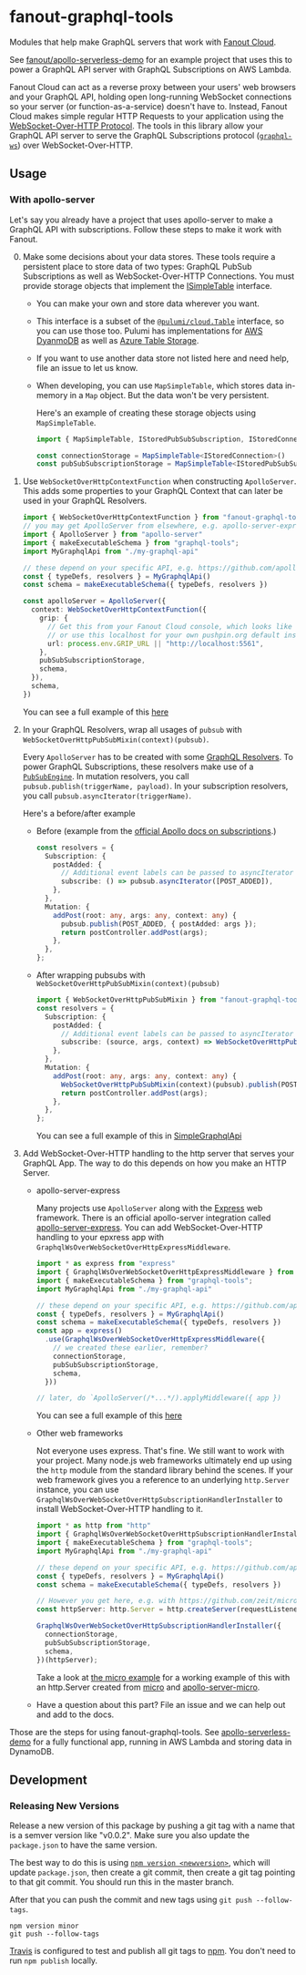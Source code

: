 # fanout-graphql-tools

Modules that help make GraphQL servers that work with [Fanout Cloud](https://fanout.io/cloud/).

See [fanout/apollo-serverless-demo](https://github.com/fanout/apollo-serverless-demo) for an example project that uses this to power a GraphQL API server with GraphQL Subscriptions on AWS Lambda.

Fanout Cloud can act as a reverse proxy between your users' web browsers and your GraphQL API, holding open long-running WebSocket connections so your server (or function-as-a-service) doesn't have to. Instead, Fanout Cloud makes simple regular HTTP Requests to your application using the [WebSocket-Over-HTTP Protocol](https://pushpin.org/docs/protocols/websocket-over-http/). The tools in this library allow your GraphQL API server to serve the GraphQL Subscriptions protocol ([`graphql-ws`](https://github.com/apollographql/subscriptions-transport-ws/blob/master/PROTOCOL.md)) over WebSocket-Over-HTTP.

## Usage

### With apollo-server

Let's say you already have a project that uses apollo-server to make a GraphQL API with subscriptions. Follow these steps to make it work with Fanout.

0. Make some decisions about your data stores. These tools require a persistent place to store data of two types: GraphQL PubSub Subscriptions as well as WebSocket-Over-HTTP Connections. You must provide storage objects that implement the [ISimpleTable](./src/simple-table/SimpleTable.ts) interface.
    * You can make your own and store data wherever you want.
    * This interface is a subset of the [`@pulumi/cloud.Table`](https://www.pulumi.com/docs/reference/pkg/nodejs/pulumi/cloud/#Table) interface, so you can use those too. Pulumi has implementations for [AWS DyanmoDB](https://github.com/pulumi/pulumi-cloud/blob/master/aws/table.ts) as well as [Azure Table Storage](https://github.com/pulumi/pulumi-cloud/blob/master/azure/table.ts).
    * If you want to use another data store not listed here and need help, file an issue to let us know.
    * When developing, you can use `MapSimpleTable`, which stores data in-memory in a `Map` object. But the data won't be very persistent.

        Here's an example of creating these storage objects using `MapSimpleTable`.
        ```typescript
        import { MapSimpleTable, IStoredPubSubSubscription, IStoredConnection } from "fanout-graphql-tools"

        const connectionStorage = MapSimpleTable<IStoredConnection>()
        const pubSubSubscriptionStorage = MapSimpleTable<IStoredPubSubSubscription>()
        ```

1. Use `WebSocketOverHttpContextFunction` when constructing `ApolloServer`. This adds some properties to your GraphQL Context that can later be used in your GraphQL Resolvers.

    ```typescript
    import { WebSocketOverHttpContextFunction } from "fanout-graphql-tools"
    // you may get ApolloServer from elsewhere, e.g. apollo-server-express
    import { ApolloServer } from "apollo-server"
    import { makeExecutableSchema } from "graphql-tools";
    import MyGraphqlApi from "./my-graphql-api"

    // these depend on your specific API, e.g. https://github.com/apollographql/apollo-server#installation-standalone
    const { typeDefs, resolvers } = MyGraphqlApi()
    const schema = makeExecutableSchema({ typeDefs, resolvers })

    const apolloServer = ApolloServer({
      context: WebSocketOverHttpContextFunction({
        grip: {
          // Get this from your Fanout Cloud console, which looks like https://api.fanout.io/realm/{realm-id}?iss={realm-id}&key=base64:{realm-key}
          // or use this localhost for your own pushpin.org default installation
          url: process.env.GRIP_URL || "http://localhost:5561",
        },
        pubSubSubscriptionStorage,
        schema,
      }),
      schema,
    })
    ```

    You can see a full example of this [here](./examples/apollo-server-express/)

2.
    In your GraphQL Resolvers, wrap all usages of `pubsub` with `WebSocketOverHttpPubSubMixin(context)(pubsub)`.
    
    Every `ApolloServer` has to be created with some [GraphQL Resolvers](https://www.apollographql.com/docs/graphql-tools/resolvers/). To power GraphQL Subscriptions, these resolvers make use of a [`PubSubEngine`](https://www.apollographql.com/docs/apollo-server/features/subscriptions/#subscriptions-example). In mutation resolvers, you call `pubsub.publish(triggerName, payload)`. In your subscription resolvers, you call `pubsub.asyncIterator(triggerName)`.

    Here's a before/after example

    * Before (example from the [official Apollo docs on subscriptions](https://www.apollographql.com/docs/apollo-server/features/subscriptions/#subscriptions-example).)
      ```typescript
      const resolvers = {
        Subscription: {
          postAdded: {
            // Additional event labels can be passed to asyncIterator creation
            subscribe: () => pubsub.asyncIterator([POST_ADDED]),
          },
        },
        Mutation: {
          addPost(root: any, args: any, context: any) {
            pubsub.publish(POST_ADDED, { postAdded: args });
            return postController.addPost(args);
          },
        },
      };
      ```
    * After wrapping pubsubs with `WebSocketOverHttpPubSubMixin(context)(pubsub)`
      ```typescript
      import { WebSocketOverHttpPubSubMixin } from "fanout-graphql-tools"
      const resolvers = {
        Subscription: {
          postAdded: {
            // Additional event labels can be passed to asyncIterator creation
            subscribe: (source, args, context) => WebSocketOverHttpPubSubMixin(context)(pubsub).asyncIterator([POST_ADDED]),
          },
        },
        Mutation: {
          addPost(root: any, args: any, context: any) {
            WebSocketOverHttpPubSubMixin(context)(pubsub).publish(POST_ADDED, { postAdded: args });
            return postController.addPost(args);
          },
        },
      };
      ```

      You can see a full example of this in [SimpleGraphqlApi](./src/simple-graphql-api/SimpleGraphqlApi.ts)

3. Add WebSocket-Over-HTTP handling to the http server that serves your GraphQL App. The way to do this depends on how you make an HTTP Server.
    * apollo-server-express

      Many projects use `ApolloServer` along with the [Express](https://expressjs.com/) web framework. There is an official apollo-server integration called [apollo-server-express](https://github.com/apollographql/apollo-server/tree/master/packages/apollo-server-express). You can add WebSocket-Over-HTTP handling to your epxress app with `GraphqlWsOverWebSocketOverHttpExpressMiddleware`.

      ```typescript
      import * as express from "express"
      import { GraphqlWsOverWebSocketOverHttpExpressMiddleware } from "fanout-graphql-tools"
      import { makeExecutableSchema } from "graphql-tools";
      import MyGraphqlApi from "./my-graphql-api"

      // these depend on your specific API, e.g. https://github.com/apollographql/apollo-server#installation-standalone
      const { typeDefs, resolvers } = MyGraphqlApi()
      const schema = makeExecutableSchema({ typeDefs, resolvers })
      const app = express()
        .use(GraphqlWsOverWebSocketOverHttpExpressMiddleware({
          // we created these earlier, remember?
          connectionStorage,
          pubSubSubscriptionStorage,
          schema,
        }))
      
      // later, do `ApolloServer(/*...*/).applyMiddleware({ app })
      ```

      You can see a full example of this [here](./examples/apollo-server-express/)

    * 
      Other web frameworks

      Not everyone uses express. That's fine. We still want to work with your project. Many node.js web frameworks ultimately end up using the `http` module from the standard library behind the scenes. If your web framework gives you a reference to an underlying `http.Server` instance, you can use `GraphqlWsOverWebSocketOverHttpSubscriptionHandlerInstaller` to install WebSocket-Over-HTTP handling to it.

      ```typescript
      import * as http from "http"
      import { GraphqlWsOverWebSocketOverHttpSubscriptionHandlerInstaller } from "fanout-graphql-tools"
      import { makeExecutableSchema } from "graphql-tools";
      import MyGraphqlApi from "./my-graphql-api"

      // these depend on your specific API, e.g. https://github.com/apollographql/apollo-server#installation-standalone
      const { typeDefs, resolvers } = MyGraphqlApi()
      const schema = makeExecutableSchema({ typeDefs, resolvers })
      
      // However you get here, e.g. with https://github.com/zeit/micro
      const httpServer: http.Server = http.createServer(requestListener)

      GraphqlWsOverWebSocketOverHttpSubscriptionHandlerInstaller({
        connectionStorage,
        pubSubSubscriptionStorage,
        schema,
      })(httpServer);

      ```

      Take a look at [the micro example](./examples/micro) for a working example of this with an http.Server created from [micro](https://github.com/zeit/micro) and [apollo-server-micro](https://github.com/apollographql/apollo-server/tree/master/packages/apollo-server-micro).

    * Have a question about this part? File an issue and we can help out and add to the docs.

Those are the steps for using fanout-graphql-tools. See [apollo-serverless-demo](https://github.com/fanout/apollo-serverless-demo) for a fully functional app, running in AWS Lambda and storing data in DynamoDB.

## Development

### Releasing New Versions

Release a new version of this package by pushing a git tag with a name that is a semver version like "v0.0.2".
Make sure you also update the `package.json` to have the same version.

The best way to do this is using [`npm version <newversion>`](https://docs.npmjs.com/cli/version), which will update `package.json`, then create a git commit, then create a git tag pointing to that git commit. You should run this in the master branch.

After that you can push the commit and new tags using `git push --follow-tags`.

```
npm version minor
git push --follow-tags
```

[Travis](https://travis-ci.org/fanout/fanout-graphql-tools) is configured to test and publish all git tags to [npm](https://www.npmjs.com/package/fanout-graphql-tools). You don't need to run `npm publish` locally.
